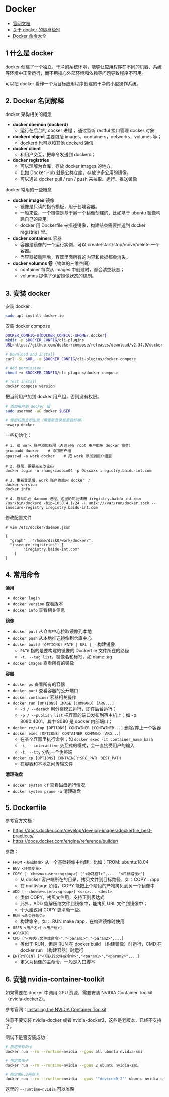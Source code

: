 # Docker
- [官网文档](https://docs.docker.com/get-started/overview/)
- [关于 docker 的隔离级别](https://medium.com/@saschagrunert/demystifying-containers-part-i-kernel-space-2c53d6979504)
- [Docker 命令大全](https://docs.docker.com/engine/reference/run/)

## 1 什么是 docker
docker 创建了一个独立，干净的系统环境，能够让应用程序在不同的机器、系统等环境中正常运行，而不用操心外部环境和依赖等问题导致程序不可用。

可以把 docker 看作一个为目标应用程序创建的干净的小型操作系统。

## 2. Docker 名词解释
docker 架构相关的概念
- **docker daemon (dockerd)**
    - 运行在后台的 docker 进程 ，通过监听 restful 接口管理 docker 对象
- **dockerd object** 主要包括 images，containers，networks，volumes 等；
    - dockerd 也可以和其他 dockerd 通信
- **docker client**
    - 和用户交互，把命令发送到 dockerd；
- **docker registries**
    - 可以理解为仓库，存放 docker images 的地方。
    - 比如 Docker Hub 就是公共仓库，存放许多公用的镜像。
    - 可以通过 docker pull / run / push 来拉取、运行、推送镜像

docker 常用的一些概念

- **docker images** 镜像
    - 镜像是只读的指令模板，用于创建容器。
    - 一般来说，一个镜像是基于另一个镜像创建的，比如基于 ubuntu 镜像构建自己的应用。
    - docker 用 Dockerfile 来描述镜像，构建结束需要推送到 docker registries 里。
- **docker containers** 容器
    - 容器是镜像的一个运行实例，可以 create/start/stop/move/delete 一个容器。
    - 当容器被删除后，容器里面所有的内容和数据都会消失。
- **docker volumns 卷**（物体的三维空间）
    - container 每次从 images 中创建时，都会清空状态；
    - volumns 提供了保留镜像状态的机制。


## 3. 安装 docker

安装 docker：
```bash
sudo apt install docker.io
```

安装 docker compose
```bash
DOCKER_CONFIG=${DOCKER_CONFIG:-$HOME/.docker}
mkdir -p $DOCKER_CONFIG/cli-plugins
URL=https://github.com/docker/compose/releases/download/v2.34.0/docker-compose-linux-x86_64

# Download and install
curl -SL $URL -o $DOCKER_CONFIG/cli-plugins/docker-compose

# Add permission
chmod +x $DOCKER_CONFIG/cli-plugins/docker-compose

# Test install
docker compose version
```

把当前用户加到 docker 用户组，否则没有权限。
```bash
# 添加用户到 docker 组
sudo usermod -aG docker $USER

# 使组权限立即生效（需重新登录或重启终端）
newgrp docker
```

一些初始化：
```
# 1. 给 work 账户添加权限（否则只有 root 用户能用 docker 命令）
groupadd docker    # 添加用户组
gpasswd -a work docker    # 把 work 添加到用户组里

# 2. 登录，需要先去改密码
docker login -u zhangxiaobin04 -p Dqxxxxx iregistry.baidu-int.com

# 3. 重新登录后，work 账户也能用 docker 了
docker version
docker info

# 4. 启动后台 daemon 进程，这里的网址请用 iregistry.baidu-int.com
/usr/bin/dockerd -bip=10.0.4.1/24 -H unix:///var/run/docker.sock --insecure-registry iregistry.baidu-int.com
```

修改配置文件
```
# vim /etc/docker/daemon.json

{
  "graph" : "/home/disk0/work/docker/",
  "insecure-registries": [
        "iregistry.baidu-int.com"
    ]
}
```

## 4. 常用命令
**通用**
- `docker login`
- `docker version` 查看版本
- `docker info` 查看相关信息

**镜像**
- `docker pull` 从仓库中心拉取镜像到本地
- `docker push` 从本地推送镜像到仓库中心
- `docker build [OPTIONS] PATH | URL | -` 构建镜像
    - `PATH` 指的是要构建的镜像的 Dockerfile 文件所在的路径
    - `-t, --tag list`，镜像名和标签，如 name:tag 
- `docker images` 查看所有的镜像

**容器**
- `docker ps` 查看所有的容器
- `docker port` 查看容器的公开端口
- `docker container` 容器相关操作
- `docker run [OPTIONS] IMAGE [COMMAND] [ARG...]`
    - `-d / --detach` 用分离模式运行，即在后台运行；
    - `-p / --publish list` 把容器的端口发布到宿主机上；如 -p 8080:4001，其中 8080 是 docker 内部端口；
- `docker rm/stop [OPTIONS] CONTAINER [CONTAINER...]` 删除/停止一个容器
- `docker exec [OPTIONS] CONTAINER COMMAND [ARG...]`
    - 在某个容器里执行命令；如 `docker exec -it container_name bash`
    - `-i, --interactive` 交互式的模式，会一直接受用户的输入
    - `-t, --tty` 分配一个伪终端
- `docker cp [OPTIONS] CONTAINER:SRC_PATH DEST_PATH`
    - 在容器和本地之间传输文件

**清理磁盘**
- `docker system df` 查看磁盘运行情况
- `docker system prune -a` 清理磁盘

## 5. Dockerfile
参考官方文档：
- https://docs.docker.com/develop/develop-images/dockerfile_best-practices/
- https://docs.docker.com/engine/reference/builder/

参数：
- `FROM <基础镜像>`
    从一个基础镜像中构建，比如：FROM: ubuntu:18.04
- `ENV <环境变量>`
- `COPY [--chown=<user>:<group>] ["<源路径1>",...  "<目标路径>"]`
    - 从 docker 客户端所在的目录，拷贝文件到目标路径，如：COPY . /app
    - 在 multistage 阶段，COPY 能把上个阶段的产物拷贝到另一个镜像中
- `ADD [--chown=<user>:<group>] <src>... <dest>`
    - 类似 COPY，拷贝文件用，支持正则表达式
    - 此外，ADD 能解压缩文件到镜像中，能拷贝 URL 文件到镜像中；
    - 个人建议用 COPY 更清晰一些。
- `RUN <命令行命令>`
    - 构建命令，如： RUN make /app，在构建镜像时使用
- `USER <用户名>[:<用户组>]`
- `WORKDIR`
- `CMD ["<可执行文件或命令>","<param1>","<param2>",...]`
    - 类似于 RUN，但是 RUN 在 docker build （构建镜像）时运行，CMD 在 docker run （构建容器）时运行
- `ENTRYPOINT ["<可执行文件或命令>","<param1>","<param2>",...]`
    - 定义为镜像的主命令，一般是入口脚本

## 6. 安装 nvidia-container-toolkit

如果需要在 docker 中调用 GPU 资源，需要安装 NVIDIA Container Toolkit（nvidia-docker2）。

参考官网：[Installing the NVIDIA Container Toolkit](https://docs.nvidia.com/datacenter/cloud-native/container-toolkit/latest/install-guide.html).

注意不要安装 nvidia-docker 或者 nvidia-docker2，这些是老版本，已经不支持了。

测试下是否安装成功：

```bash
# 指定所有的卡
docker run --rm --runtime=nvidia --gpus all ubuntu nvidia-smi

# 指定两张卡
docker run --rm --runtime=nvidia --gpus 2 ubuntu nvidia-smi

# 指定第0,2两张卡
docker run --rm --runtime=nvidia --gpus '"device=0,2"' ubuntu nvidia-smi
```

这里的 `--runtime=nvidia` 可以省略
